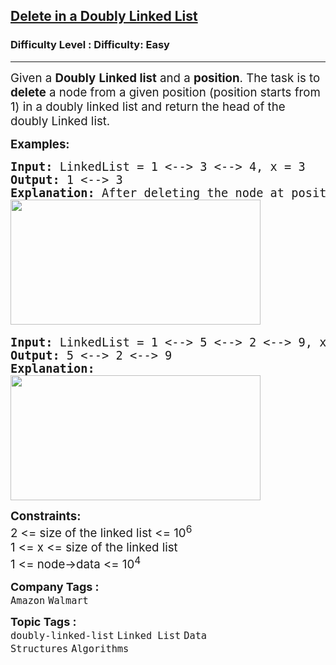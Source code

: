 <h2><a href="https://www.geeksforgeeks.org/problems/delete-node-in-doubly-linked-list/1?page=2&category=Linked%20List&sortBy=submissions">Delete in a Doubly Linked List</a></h2><h3>Difficulty Level : Difficulty: Easy</h3><hr><div class="problems_problem_content__Xm_eO"><p><span style="font-size: 14pt;">Given a <strong>Doubly</strong> <strong>Linked list</strong> and a <strong>position</strong>. The task is to <strong>delete</strong> a node from a given position (position starts from 1) in a doubly linked list and return the head of the doubly Linked list. </span></p>
<p><span style="font-size: 14pt;"><strong>Examples:</strong></span></p>
<pre><span style="font-size: 14pt;"><strong>Input: </strong>LinkedList = 1 &lt;--&gt; 3 &lt;--&gt; 4, x = 3
<strong>Output: </strong>1 &lt;--&gt; 3<strong>
Explanation: </strong>After deleting the node at position 3 (position starts from 1),the linked list will be now as 1 &lt;--&gt; 3.<br><img src="https://media.geeksforgeeks.org/img-practice/prod/addEditProblem/700131/Web/Other/blobid1_1719574036.png" width="400" height="200"> </span></pre>
<pre><span style="font-size: 14pt;"><strong>Input: </strong>LinkedList = 1 &lt;--&gt; 5 &lt;--&gt; 2 &lt;--&gt; 9, x = 1
<strong>Output: </strong>5 &lt;--&gt; 2 &lt;--&gt; 9<strong><br></strong><strong>Explanation:<br><img src="https://media.geeksforgeeks.org/img-practice/prod/addEditProblem/700131/Web/Other/blobid2_1719574060.png" width="400" height="200"><br></strong></span></pre>
<p><span style="font-size: 14pt;"><strong>Constraints:</strong><br>2 &lt;= size of the linked list &lt;= 10<sup>6</sup><br>1 &lt;= x &lt;=&nbsp;<span style="font-size: 18.6667px;">size of the linked list&nbsp;</span><br>1 &lt;= node-&gt;data &lt;= 10<sup>4</sup></span></p></div><p><span style=font-size:18px><strong>Company Tags : </strong><br><code>Amazon</code>&nbsp;<code>Walmart</code>&nbsp;<br><p><span style=font-size:18px><strong>Topic Tags : </strong><br><code>doubly-linked-list</code>&nbsp;<code>Linked List</code>&nbsp;<code>Data Structures</code>&nbsp;<code>Algorithms</code>&nbsp;